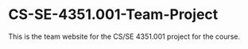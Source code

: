 # CS-SE-4351.001-Team-Project
This is the team website for the CS/SE 4351.001 project for the course.

